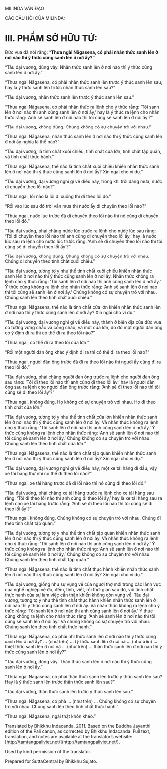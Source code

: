  

MILINDA VẤN ĐẠO

CÁC CÂU HỎI CỦA MILINDA:

# III. PHẨM SỞ HỮU TỨ:

Đức vua đã nói rằng: “**Thưa ngài Nāgasena, có phải nhãn thức sanh lên ở nơi nào thì ý thức cũng sanh lên ở nơi ấy?”**

“Tâu đại vương, đúng vậy. Nhãn thức sanh lên ở nơi nào thì ý thức cũng sanh lên ở nơi ấy.”

“Thưa ngài Nāgasena, có phải nhãn thức sanh lên trước ý thức sanh lên sau, hay là ý thức sanh lên trước nhãn thức sanh lên sau?”

“Tâu đại vương, nhãn thức sanh lên trước ý thức sanh lên sau.”

“Thưa ngài Nāgasena, có phải nhãn thức ra lệnh cho ý thức rằng: ‘Tôi sanh lên ở nơi nào thì anh cũng sanh lên ở nơi ấy,’ hay là ý thức ra lệnh cho nhãn thức rằng: ‘Anh sẽ sanh lên ở nơi nào thì tôi cũng sẽ sanh lên ở nơi ấy’?”

“Tâu đại vương, không đúng. Chúng không có sự chuyện trò với nhau.”

“Thưa ngài Nāgasena, nhãn thức sanh lên ở nơi nào thì ý thức cũng sanh lên ở nơi ấy nghĩa là thế nào?”

“Tâu đại vương, là tính chất xuôi chiều, tính chất cửa lớn, tính chất tập quán, và tính chất thực hành.”

“Thưa ngài Nāgasena, thế nào là tính chất xuôi chiều khiến nhãn thức sanh lên ở nơi nào thì ý thức cũng sanh lên ở nơi ấy? Xin ngài cho ví dụ.”

“Tâu đại vương, đại vương nghĩ gì về điều này, trong khi trời đang mưa, nước di chuyển theo lối nào?”

“Thưa ngài, lối nào là lối đi xuống thì đi theo lối đó.”

“Rồi vào lúc sau đó trời vẫn mưa thì nước ấy di chuyển theo lối nào?”

“Thưa ngài, nước lúc trước đã di chuyển theo lối nào thì nó cũng di chuyển theo lối đó.”

“Tâu đại vương, phải chăng nước lúc trước ra lệnh cho nước lúc sau rằng: ‘Tôi di chuyển theo lối nào thì anh cũng di chuyển theo lối ấy,’ hay là nước lúc sau ra lệnh cho nước lúc trước rằng: ‘Anh sẽ di chuyển theo lối nào thì tôi cũng sẽ di chuyển theo lối ấy’?”

“Tâu đại vương, không đúng. Chúng không có sự chuyện trò với nhau. Chúng di chuyển theo tính chất xuôi chiều.”

“Tâu đại vương, tương tợ y như thế tính chất xuôi chiều khiến nhãn thức sanh lên ở nơi nào thì ý thức cũng sanh lên ở nơi ấy. Nhãn thức không ra lệnh cho ý thức rằng: ‘Tôi sanh lên ở nơi nào thì anh cũng sanh lên ở nơi ấy.’ Ý thức cũng không ra lệnh cho nhãn thức rằng: ‘Anh sẽ sanh lên ở nơi nào thì tôi cũng sẽ sanh lên ở nơi ấy.’ Chúng không có sự chuyện trò với nhau. Chúng sanh lên theo tính chất xuôi chiều.”

“Thưa ngài Nāgasena, thế nào là tính chất cửa lớn khiến nhãn thức sanh lên ở nơi nào thì ý thức cũng sanh lên ở nơi ấy? Xin ngài cho ví dụ.”

“Tâu đại vương, đại vương nghĩ gì về điều này, thành ở biên địa của đức vua có tường vững chắc và cổng chào, và một cửa lớn, do đó một người đàn ông có ý định đi ra thì có thể đi ra theo lối nào?”

“Thưa ngài, có thể đi ra theo lối cửa lớn.”

“Rồi một người đàn ông khác ý định đi ra thì có thể đi ra theo lối nào?”

“Thưa ngài, người đàn ông trước đã đi ra theo lối nào thì người ấy cũng đi ra theo lối đó.”

“Tâu đại vương, phải chăng người đàn ông trước ra lệnh cho người đàn ông sau rằng: ‘Tôi đi theo lối nào thì anh cũng đi theo lối ấy,’ hay là người đàn ông sau ra lệnh cho người đàn ông trước rằng: ‘Anh sẽ đi theo lối nào thì tôi cũng sẽ đi theo lối ấy’?”

“Thưa ngài, không đúng. Họ không có sự chuyện trò với nhau. Họ đi theo tính chất cửa lớn.”

“Tâu đại vương, tương tợ y như thế tính chất cửa lớn khiến nhãn thức sanh lên ở nơi nào thì ý thức cũng sanh lên ở nơi ấy. Và nhãn thức không ra lệnh cho ý thức rằng: ‘Tôi sanh lên ở nơi nào thì anh cũng sanh lên ở nơi ấy.’ Ý thức cũng không ra lệnh cho nhãn thức rằng: ‘Anh sẽ sanh lên ở nơi nào thì tôi cũng sẽ sanh lên ở nơi ấy.’ Chúng không có sự chuyện trò với nhau. Chúng sanh lên theo tính chất cửa lớn.”

“Thưa ngài Nāgasena, thế nào là tính chất tập quán khiến nhãn thức sanh lên ở nơi nào thì ý thức cũng sanh lên ở nơi ấy? Xin ngài cho ví dụ.”

“Tâu đại vương, đại vương nghĩ gì về điều này, một xe tải hàng đi đầu, vậy xe tải hàng thứ nhì có thể đi theo lối nào?”

“Thưa ngài, xe tải hàng trước đã đi lối nào thì nó cũng đi theo lối đó.”

“Tâu đại vương, phải chăng xe tải hàng trước ra lệnh cho xe tải hàng sau rằng: ‘Tôi đi theo lối nào thì anh cũng đi theo lối ấy,’ hay là xe tải hàng sau ra lệnh cho xe tải hàng trước rằng: ‘Anh sẽ đi theo lối nào thì tôi cũng sẽ đi theo lối ấy’?”

“Thưa ngài, không đúng. Chúng không có sự chuyện trò với nhau. Chúng đi theo tính chất tập quán.”

“Tâu đại vương, tương tợ y như thế tính chất tập quán khiến nhãn thức sanh lên ở nơi nào thì ý thức cũng sanh lên ở nơi ấy. Và nhãn thức không ra lệnh cho ý thức rằng: ‘Tôi sanh lên ở nơi nào thì anh cũng sanh lên ở nơi ấy.’ Ý thức cũng không ra lệnh cho nhãn thức rằng: ‘Anh sẽ sanh lên ở nơi nào thì tôi cũng sẽ sanh lên ở nơi ấy.’ Chúng không có sự chuyện trò với nhau. Chúng sanh lên theo tính chất tập quán.”

“Thưa ngài Nāgasena, thế nào là tính chất thực hành khiến nhãn thức sanh lên ở nơi nào thì ý thức cũng sanh lên ở nơi ấy? Xin ngài cho ví dụ.”

“Tâu đại vương, giống như sự vụng về của người thợ mới trong các lãnh vực của nghề nghiệp về đo, đếm, tính, viết, rồi thời gian sau đó, với tính chất thực hành của sự làm việc cẩn thận khiến không còn vụng về. Tâu đại vương, tương tợ y như thế tính chất thực hành khiến nhãn thức sanh lên ở nơi nào thì ý thức cũng sanh lên ở nơi ấy. Và nhãn thức không ra lệnh cho ý thức rằng: ‘Tôi sanh lên ở nơi nào thì anh cũng sanh lên ở nơi ấy.’ Ý thức cũng không ra lệnh cho nhãn thức rằng: ‘Anh sẽ sanh lên ở nơi nào thì tôi cũng sẽ sanh lên ở nơi ấy.’ Và chúng không có sự chuyện trò với nhau. Chúng sanh lên theo tính chất thực hành.”

“Thưa ngài Nāgasena, có phải nhĩ thức sanh lên ở nơi nào thì ý thức cũng sanh lên ở nơi ấy? … (như trên) … tỷ thức sanh lên ở nơi nà … (như trên) … thiệt thức sanh lên ở nơi nà … (như trên) … thân thức sanh lên ở nơi nào thì ý thức cũng sanh lên ở nơi ấy?”

“Tâu đại vương, đúng vậy. Thân thức sanh lên ở nơi nào thì ý thức cũng sanh lên ở nơi ấy.”

“Thưa ngài Nāgasena, có phải thân thức sanh lên trước ý thức sanh lên sau? Hay là ý thức sanh lên trước thân thức sanh lên sau?”

“Tâu đại vương, thân thức sanh lên trước ý thức sanh lên sau.”

“Thưa ngài Nāgasena, có phả … (như trên) … Chúng không có sự chuyện trò với nhau. Chúng sanh lên theo tính chất thực hành.”

“Thưa ngài Nāgasena, ngài thật khôn khéo.”

Translated by Bhikkhu Indacanda, 2011. Based on the Buddha Jayanthi edition of the Pali canon, as corrected by Bhikkhu Indacanda. Full text, translation, and notes are available at the translator’s website: [http://tamtangpaliviet.net/](http://tamtangpaliviet.net/).

Used by kind permission of the translator.

Prepared for SuttaCentral by Bhikkhu Sujato.